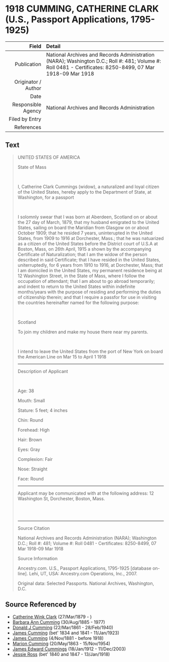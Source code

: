 ﻿---
layout: page
permalink: /sources/s23680512
---

# 1918 CUMMING, CATHERINE CLARK (U.S., Passport Applications, 1795-1925)

Field | Detail
---:|:---
Publication | National Archives and Records Administration (NARA); Washington D.C.; Roll #: 481; Volume #: Roll 0481 - Certificates: 8250-8499, 07 Mar 1918-09 Mar 1918
Originator / Author | 
Date | 
Responsible Agency | National Archives and Records Administration
Filed by Entry | 
References | 

## Text

> UNITED STATES OF AMERICA
>
> State of Mass
>
> <br/>
>
> I, Catherine Clark Cummings (widow), a naturalized and loyal citizen of the United States, hereby apply to the Department of State, at Washington, for a passport
>
> <br/>
>
> I solomnly swear that I was born at Aberdeen, Scotland on or about the 27 day of March, 1879, that my husband emigrated to the United States, sailing on board the Maridian from Glasgow on or about October 1909; that he resided 7 years, uninterupted in the United States, from 1909 to 1916 at Dorchester, Mass.; that he was natuarized as a citizen of the United States before the District court of U.S.A at Boston, Mass, on 26th April, 1915 a shown by the accompanying Certificate of Naturalization; that I am the widow of the person described in said Certificate; that I have resided in the United States, uniterruptedly, for 6 years from 1910 to 1916, at Dorchester, Mass; that I am domiciled in the United States, my permanent residence being at 12 Washington Street, in the State of Mass, where I follow the occupation of attendant; that I am about to go abroad temporarily; and indent to return to the United States within indefinite months/years with the purpose of residing and performing the duties of citizenship therein; and that I require a passfor for use in visiting the countries hereinafter named for the following purpose:
>
> <br/>
>
> Scotland
>
> To join my children and make my house there near my parents.
>
> <br/>
>
> I intend to leave the United States from the port of New York on board the American Line on Mar 15 to April 1 1918
>
> ___
>
> Description of Applicant
>
> <br/>
>
> Age: 38
>
> Mouth: Small
>
> Stature: 5 feet; 4 inches
>
> Chin: Round
>
> Forehead: High
>
> Hair: Brown
>
> Eyes: Gray
>
> Complexion: Fair
>
> Nose: Straight
>
> Face: Round
>
> ___
>
> Applicant may be communicated with at the following address: 12 Washington St, Dorchester, Boston, Mass.
>
> <br/>
>
> <br/>
>
> ---
>
> Source Citation
>
> National Archives and Records Administration (NARA); Washington D.C.; Roll #: 481; Volume #: Roll 0481 - Certificates: 8250-8499, 07 Mar 1918-09 Mar 1918
>
> Source Information
>
> Ancestry.com. U.S., Passport Applications, 1795-1925 [database on-line]. Lehi, UT, USA: Ancestry.com Operations, Inc., 2007.
>
> Original data: Selected Passports. National Archives, Washington, D.C.
>

## Source Referenced by

* [Catherine Wink Clark](../people/@35162161@-catherine-wink-clark-b1879-3-27-d.md) (27/Mar/1879 - )
* [Barbara Ann Cumming](../people/@57039529@-barbara-ann-cumming-b1885-8-30-d1977.md) (30/Aug/1885 - 1977)
* [Donald J Cumming](../people/@20465544@-donald-j-cumming-b1861-3-22-d1940-2-28.md) (22/Mar/1861 - 28/Feb/1940)
* [James Cumming](../people/@66384942@-james-cumming-b1834~1841-d1923-1-11.md) (bet' 1834 and 1841 - 11/Jan/1923)
* [James Cumming](../people/@64418166@-james-cumming-b1881-11-4-d1918.md) (4/Nov/1881 - before 1918)
* [Marion Cumming](../people/@59851647@-marion-cumming-b1863-5-20-d1954-11-15.md) (20/May/1863 - 15/Nov/1954)
* [James Edward Cummings](../people/@5591850@-james-edward-cummings-b1912-1-18-d2003-12-11.md) (18/Jan/1912 - 11/Dec/2003)
* [Jessie Ross](../people/@60546968@-jessie-ross-b1840~1847-d1918-1-13.md) (bet' 1840 and 1847 - 13/Jan/1918)

